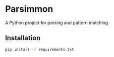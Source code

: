 # Parsimmon

A Python project for parsing and pattern matching.

## Installation

```bash
pip install -r requirements.txt
